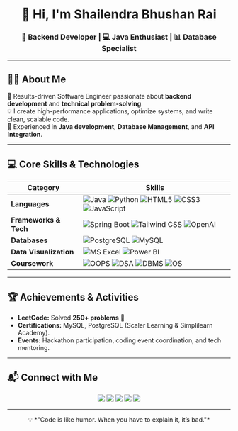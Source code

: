 <!-- Profile Header -->
<h1 align="center">👋 Hi, I'm Shailendra Bhushan Rai</h1>
<h3 align="center">🚀 Backend Developer | 💻 Java Enthusiast | 📊 Database Specialist</h3>

---

## 🧑‍💻 About Me
🎯 Results-driven Software Engineer passionate about **backend development** and **technical problem-solving**.  
💡 I create high-performance applications, optimize systems, and write clean, scalable code.  
📌 Experienced in **Java development**, **Database Management**, and **API Integration**.

---

## 💻 Core Skills & Technologies

| **Category** | **Skills** |
|--------------|------------|
| **Languages** | ![Java](https://img.shields.io/badge/Java-%23007396.svg?style=for-the-badge&logo=java&logoColor=white) ![Python](https://img.shields.io/badge/Python-%2314354C.svg?style=for-the-badge&logo=python&logoColor=white) ![HTML5](https://img.shields.io/badge/HTML5-%23E34F26.svg?style=for-the-badge&logo=html5&logoColor=white) ![CSS3](https://img.shields.io/badge/CSS3-%231572B6.svg?style=for-the-badge&logo=css3&logoColor=white) ![JavaScript](https://img.shields.io/badge/JavaScript-%23323330.svg?style=for-the-badge&logo=javascript&logoColor=%23F7DF1E) |
| **Frameworks & Tech** | ![Spring Boot](https://img.shields.io/badge/Spring%20Boot-%236DB33F.svg?style=for-the-badge&logo=springboot&logoColor=white) ![Tailwind CSS](https://img.shields.io/badge/TailwindCSS-%2338B2AC.svg?style=for-the-badge&logo=tailwindcss&logoColor=white) ![OpenAI](https://img.shields.io/badge/OpenAI_API-%23000000.svg?style=for-the-badge&logo=openai&logoColor=white) |
| **Databases** | ![PostgreSQL](https://img.shields.io/badge/PostgreSQL-%23336791.svg?style=for-the-badge&logo=postgresql&logoColor=white) ![MySQL](https://img.shields.io/badge/MySQL-%2300f.svg?style=for-the-badge&logo=mysql&logoColor=white) |
| **Data Visualization** | ![MS Excel](https://img.shields.io/badge/MS_Excel-%23217346.svg?style=for-the-badge&logo=microsoft-excel&logoColor=white) ![Power BI](https://img.shields.io/badge/Power_BI-F2C811.svg?style=for-the-badge&logo=powerbi&logoColor=black) |
| **Coursework** | ![OOPS](https://img.shields.io/badge/OOPS-%23007396.svg?style=for-the-badge&logo=java&logoColor=white) ![DSA](https://img.shields.io/badge/DSA-%2300BFFF.svg?style=for-the-badge&logo=codeforces&logoColor=white) ![DBMS](https://img.shields.io/badge/DBMS-%23FF6F00.svg?style=for-the-badge&logo=postgresql&logoColor=white) ![OS](https://img.shields.io/badge/OS-%234CAF50.svg?style=for-the-badge&logo=linux&logoColor=white) |

---

## 🏆 Achievements & Activities
- **LeetCode:** Solved **250+ problems** 🧠  
- **Certifications:** MySQL, PostgreSQL (Scaler Learning & Simplilearn Academy).  
- **Events:** Hackathon participation, coding event coordination, and tech mentoring.

---

## 📬 Connect with Me
<p align="center">
  <a href="mailto:shailendrabhushan17@gmail.com"><img src="https://img.shields.io/badge/Email-D14836.svg?style=for-the-badge&logo=gmail&logoColor=white" /></a>
  <a href="tel:+918273864335"><img src="https://img.shields.io/badge/Phone-%2300C853.svg?style=for-the-badge&logo=phone&logoColor=white" /></a>
  <a href="https://linkedin.com/in/YOUR_LINKEDIN" target="_blank"><img src="https://img.shields.io/badge/LinkedIn-%230077B5.svg?style=for-the-badge&logo=linkedin&logoColor=white" /></a>
  <a href="https://github.com/Shailendra17103" target="_blank"><img src="https://img.shields.io/badge/GitHub-%23121011.svg?style=for-the-badge&logo=github&logoColor=white" /></a>
  <a href="https://leetcode.com/u/Shailendra17/" target="_blank"><img src="https://img.shields.io/badge/LeetCode-000000.svg?style=for-the-badge&logo=leetcode&logoColor=yellow" /></a>
</p>

---

<p align="center">
  💡 *"Code is like humor. When you have to explain it, it’s bad."*  
</p>
